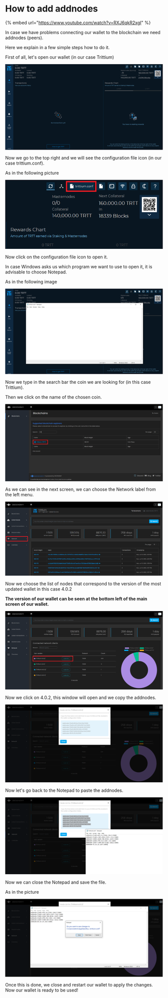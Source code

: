 # How to add addnodes

{% embed url="https://www.youtube.com/watch?v=RXJ6qkR2xgI" %}

In case we have problems connecting our wallet to the blockchain we need addnodes (peers).

Here we explain in a few simple steps how to do it.

First of all, let's open our wallet (in our case Trittium)

![](../.gitbook/assets/0.png)

Now we go to the top right and we will see the configuration file icon (in our case trittium.conf).

As in the following picture

![](../.gitbook/assets/1.png)

Now click on the configuration file icon to open it.

In case Windows asks us which program we want to use to open it, it is advisable to choose Notepad.

As in the following image

![](../.gitbook/assets/2.png)

Now we type in the search bar the coin we are looking for (in this case Trittium).

Then we click on the name of the chosen coin.

![](../.gitbook/assets/4.png)

As we can see in the next screen, we can choose the Network label from the left menu.

![](../.gitbook/assets/5.png)

Now we choose the list of nodes that correspond to the version of the most updated wallet in this case 4.0.2

**The version of our wallet can be seen at the bottom left of the main screen of our wallet.**

![](../.gitbook/assets/6.png)

Now we click on 4.0.2, this window will open and we copy the addnodes.

![](../.gitbook/assets/7.png)

Now let's go back to the Notepad to paste the addnodes.

![](../.gitbook/assets/8.png)

Now we can close the Notepad and save the file.

As in the picture

![](../.gitbook/assets/9.png)

Once this is done, we close and restart our wallet to apply the changes.\
Now our wallet is ready to be used!
